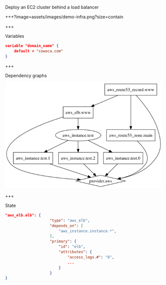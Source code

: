 
Deploy an EC2 cluster behind a load balancer

+++?image=assets/images/demo-infra.png?size=contain

+++

Variables

```json
variable "domain_name" {
    default = "cowoca.com"
}
```

+++

Dependency graphs

![dependency-graph](assets/images/dependency-graph.png)

+++

State

```json
"aws_elb.elb": {
                    "type": "aws_elb",
                    "depends_on": [
                        "aws_instance.instance.*",
                    ],
                    "primary": {
                        "id": "elb",
                        "attributes": {
                            "access_logs.#": "0",
                            ...
                        }
                    }
}
```